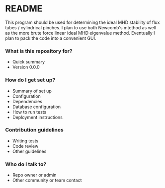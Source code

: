 # README #

This program should be used for determining the ideal MHD stability of flux tubes / cylindrical pinches.
I plan to use both Newcomb's mtethod as well as the more brute force linear ideal MHD eigenvalue method.
Eventually I plan to pack the code into a convenient GUI.

### What is this repository for? ###

* Quick summary
* Version 0.0.0

### How do I get set up? ###

* Summary of set up
* Configuration
* Dependencies
* Database configuration
* How to run tests
* Deployment instructions

### Contribution guidelines ###

* Writing tests
* Code review
* Other guidelines

### Who do I talk to? ###

* Repo owner or admin
* Other community or team contact